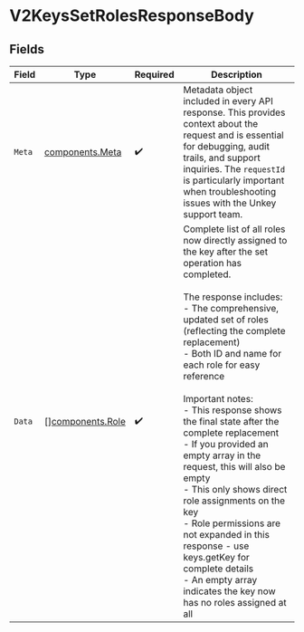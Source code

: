 # V2KeysSetRolesResponseBody


## Fields

| Field                                                                                                                                                                                                                                                                                                                                                                                                                                                                                                                                                                                                                                               | Type                                                                                                                                                                                                                                                                                                                                                                                                                                                                                                                                                                                                                                                | Required                                                                                                                                                                                                                                                                                                                                                                                                                                                                                                                                                                                                                                            | Description                                                                                                                                                                                                                                                                                                                                                                                                                                                                                                                                                                                                                                         |
| --------------------------------------------------------------------------------------------------------------------------------------------------------------------------------------------------------------------------------------------------------------------------------------------------------------------------------------------------------------------------------------------------------------------------------------------------------------------------------------------------------------------------------------------------------------------------------------------------------------------------------------------------- | --------------------------------------------------------------------------------------------------------------------------------------------------------------------------------------------------------------------------------------------------------------------------------------------------------------------------------------------------------------------------------------------------------------------------------------------------------------------------------------------------------------------------------------------------------------------------------------------------------------------------------------------------- | --------------------------------------------------------------------------------------------------------------------------------------------------------------------------------------------------------------------------------------------------------------------------------------------------------------------------------------------------------------------------------------------------------------------------------------------------------------------------------------------------------------------------------------------------------------------------------------------------------------------------------------------------- | --------------------------------------------------------------------------------------------------------------------------------------------------------------------------------------------------------------------------------------------------------------------------------------------------------------------------------------------------------------------------------------------------------------------------------------------------------------------------------------------------------------------------------------------------------------------------------------------------------------------------------------------------- |
| `Meta`                                                                                                                                                                                                                                                                                                                                                                                                                                                                                                                                                                                                                                              | [components.Meta](../../models/components/meta.md)                                                                                                                                                                                                                                                                                                                                                                                                                                                                                                                                                                                                  | :heavy_check_mark:                                                                                                                                                                                                                                                                                                                                                                                                                                                                                                                                                                                                                                  | Metadata object included in every API response. This provides context about the request and is essential for debugging, audit trails, and support inquiries. The `requestId` is particularly important when troubleshooting issues with the Unkey support team.                                                                                                                                                                                                                                                                                                                                                                                     |
| `Data`                                                                                                                                                                                                                                                                                                                                                                                                                                                                                                                                                                                                                                              | [][components.Role](../../models/components/role.md)                                                                                                                                                                                                                                                                                                                                                                                                                                                                                                                                                                                                | :heavy_check_mark:                                                                                                                                                                                                                                                                                                                                                                                                                                                                                                                                                                                                                                  | Complete list of all roles now directly assigned to the key after the set operation has completed.<br/><br/>The response includes:<br/>- The comprehensive, updated set of roles (reflecting the complete replacement)<br/>- Both ID and name for each role for easy reference<br/><br/>Important notes:<br/>- This response shows the final state after the complete replacement<br/>- If you provided an empty array in the request, this will also be empty<br/>- This only shows direct role assignments on the key<br/>- Role permissions are not expanded in this response - use keys.getKey for complete details<br/>- An empty array indicates the key now has no roles assigned at all |